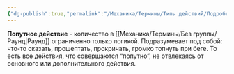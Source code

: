 ```yaml
---
{"dg-publish":true,"permalink":"/Механика/Термины/Типы действий/Подробнее о типах действий/Попутное/","noteIcon":"","created":"2025-10-12T10:43:46.462+03:00","updated":"2025-09-24T17:09:38.923+03:00"}
---
```




**Попутное действие** - количество в [[Механика/Термины/Без группы/Раунд\|Раунд]] ограниченно только логикой. Подразумевает под собой: что-то сказать, прошептать, прокричать, громко топнуть при беге. То есть все действия, что совершаются “попутно”, не отвлекаясь от основного или дополнительного действия.